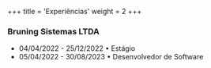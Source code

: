 +++
title = 'Experiências'
weight = 2
+++

### Bruning Sistemas LTDA
- 04/04/2022 - 25/12/2022 • Estágio 
- 05/04/2022 - 30/08/2023 • Desenvolvedor de Software
